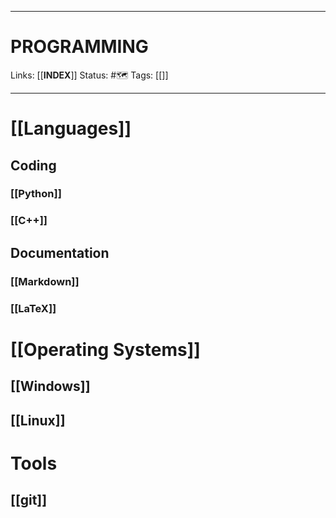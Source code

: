 
___
# PROGRAMMING
Links: [[__INDEX__]]
Status: #🗺️ 
Tags: [[]]
<!--- Created on: 2023.08.17, 23:56 --->
___

# [[Languages]]
## Coding
### [[Python]]
### [[C++]]

## Documentation
### [[Markdown]]
### [[LaTeX]]


# [[Operating Systems]]
## [[Windows]]
## [[Linux]]

# Tools
## [[git]]